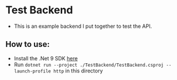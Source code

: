 # Test Backend

* This is an example backend I put together to test the API.

## How to use:
* Install the .Net 9 SDK [here](https://dotnet.microsoft.com/en-us/download/dotnet/9.0)
* Run `dotnet run --project ./TestBackend/TestBackend.csproj --launch-profile http` in this directory